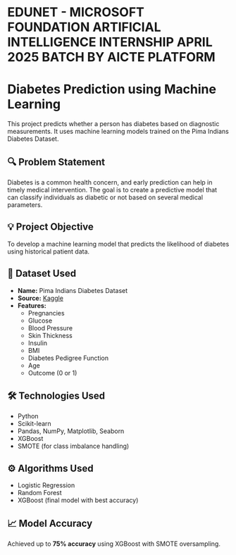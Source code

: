 # EDUNET - MICROSOFT FOUNDATION ARTIFICIAL INTELLIGENCE INTERNSHIP APRIL 2025 BATCH BY AICTE PLATFORM
# Diabetes Prediction using Machine Learning

This project predicts whether a person has diabetes based on diagnostic measurements. It uses machine learning models trained on the Pima Indians Diabetes Dataset.

## 🔍 Problem Statement

Diabetes is a common health concern, and early prediction can help in timely medical intervention. The goal is to create a predictive model that can classify individuals as diabetic or not based on several medical parameters.

## 💡 Project Objective

To develop a machine learning model that predicts the likelihood of diabetes using historical patient data.

## 📁 Dataset Used

- **Name:** Pima Indians Diabetes Dataset
- **Source:** [Kaggle](https://www.kaggle.com/datasets/uciml/pima-indians-diabetes-database)
- **Features:**
  - Pregnancies
  - Glucose
  - Blood Pressure
  - Skin Thickness
  - Insulin
  - BMI
  - Diabetes Pedigree Function
  - Age
  - Outcome (0 or 1)

## 🛠️ Technologies Used

- Python
- Scikit-learn
- Pandas, NumPy, Matplotlib, Seaborn
- XGBoost
- SMOTE (for class imbalance handling)

## ⚙️ Algorithms Used

- Logistic Regression
- Random Forest
- XGBoost (final model with best accuracy)

## 📈 Model Accuracy

Achieved up to **75% accuracy** using XGBoost with SMOTE oversampling.

